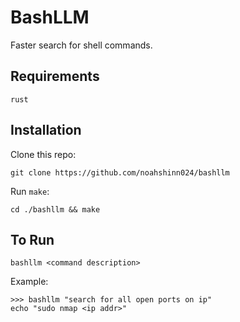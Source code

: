 # BashLLM
Faster search for shell commands.

## Requirements
`rust`

## Installation

Clone this repo:
```
git clone https://github.com/noahshinn024/bashllm
```

Run `make`:
```
cd ./bashllm && make
```

## To Run

```
bashllm <command description>
```

Example:
```
>>> bashllm "search for all open ports on ip"
echo "sudo nmap <ip addr>"
```
